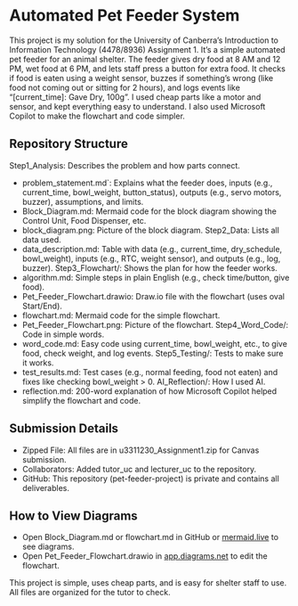 # Automated Pet Feeder System

This project is my solution for the University of Canberra’s Introduction to Information Technology (4478/8936) Assignment 1. It’s a simple automated pet feeder for an animal shelter. The feeder gives dry food at 8 AM and 12 PM, wet food at 6 PM, and lets staff press a button for extra food. It checks if food is eaten using a weight sensor, buzzes if something’s wrong (like food not coming out or sitting for 2 hours), and logs events like “[current_time]: Gave Dry, 100g”. I used cheap parts like a motor and sensor, and kept everything easy to understand. I also used Microsoft Copilot to make the flowchart and code simpler.

## Repository Structure

Step1_Analysis: Describes the problem and how parts connect.
  - problem_statement.md`: Explains what the feeder does, inputs (e.g., current_time, bowl_weight, button_status), outputs (e.g., servo motors, buzzer), assumptions, and limits.
  - Block_Diagram.md: Mermaid code for the block diagram showing the Control Unit, Food Dispenser, etc.
  - block_diagram.png: Picture of the block diagram.
Step2_Data: Lists all data used.
  - data_description.md: Table with data (e.g., current_time, dry_schedule, bowl_weight), inputs (e.g., RTC, weight sensor), and outputs (e.g., log, buzzer).
Step3_Flowchart/: Shows the plan for how the feeder works.
  - algorithm.md: Simple steps in plain English (e.g., check time/button, give food).
  - Pet_Feeder_Flowchart.drawio: Draw.io file with the flowchart (uses oval Start/End).
  - flowchart.md: Mermaid code for the simple flowchart.
  - Pet_Feeder_Flowchart.png: Picture of the flowchart.
Step4_Word_Code/: Code in simple words.
  - word_code.md: Easy code using current_time, bowl_weight, etc., to give food, check weight, and log events.
Step5_Testing/: Tests to make sure it works.
  - test_results.md: Test cases (e.g., normal feeding, food not eaten) and fixes like checking bowl_weight > 0.
AI_Reflection/: How I used AI.
  - reflection.md: 200-word explanation of how Microsoft Copilot helped simplify the flowchart and code.

## Submission Details

- Zipped File: All files are in u3311230_Assignment1.zip for Canvas submission.
- Collaborators: Added tutor_uc and lecturer_uc to the repository.
- GitHub: This repository (pet-feeder-project) is private and contains all deliverables.

## How to View Diagrams
- Open Block_Diagram.md or flowchart.md in GitHub or [mermaid.live](https://mermaid.live) to see diagrams.
- Open Pet_Feeder_Flowchart.drawio in [app.diagrams.net](https://app.diagrams.net) to edit the flowchart.


This project is simple, uses cheap parts, and is easy for shelter staff to use. All files are organized for the tutor to check.

